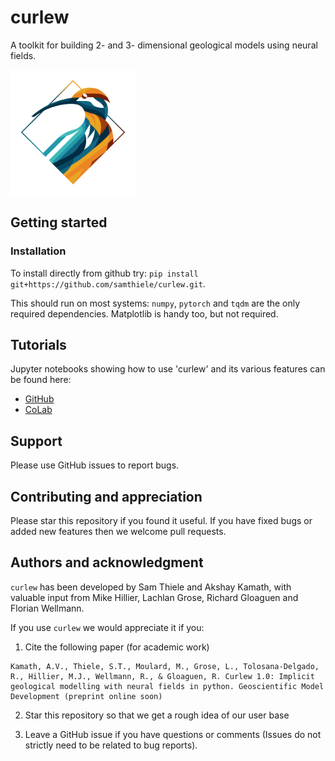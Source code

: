 # curlew

A toolkit for building 2- and 3- dimensional geological models using neural fields.

<img src="./icon.png" width="200">

## Getting started

### Installation

To install directly from github try: `pip install git+https://github.com/samthiele/curlew.git`.

This should run on most systems: `numpy`, `pytorch` and `tqdm` are the only required dependencies. Matplotlib is handy too, but not required. 

## Tutorials

Jupyter notebooks showing how to use 'curlew' and its various features can be found here:

- [GitHub]()
- [CoLab]()

## Support

Please use GitHub issues to report bugs. 

## Contributing and appreciation

Please star this repository if you found it useful. If you have fixed bugs or added new features then we welcome pull requests.

## Authors and acknowledgment

`curlew` has been developed by Sam Thiele and Akshay Kamath, with valuable input from 
Mike Hillier, Lachlan Grose, Richard Gloaguen and Florian Wellmann.

If you use `curlew` we would appreciate it if you:

1) Cite the following paper (for academic work)

```
Kamath, A.V., Thiele, S.T., Moulard, M., Grose, L., Tolosana-Delgado, R., Hillier, M.J., Wellmann, R., & Gloaguen, R. Curlew 1.0: Implicit geological modelling with neural fields in python. Geoscientific Model Development (preprint online soon) 
```

2) Star this repository so that we get a rough idea of our user base

3) Leave a GitHub issue if you have questions or comments (Issues do not strictly need to be related to bug reports).